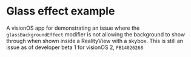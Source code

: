 #  Glass effect example

A visionOS app for demonstrating an issue where the `glassBackgroundEffect` modifier is not allowing the background to show through when shown inside a RealityView with a skybox. This is still an issue as of developer beta 1 for visionOS 2, `FB14026268`


